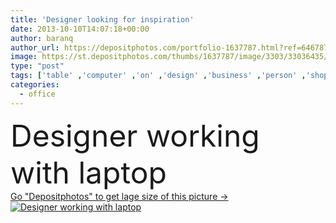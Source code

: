 ```yaml
---
title: 'Designer looking for inspiration'
date: 2013-10-10T14:07:18+00:00
author: baranq
author_url: https://depositphotos.com/portfolio-1637787.html?ref=64678756
image: https://st.depositphotos.com/thumbs/1637787/image/3303/33036435/api_thumb_450.jpg?forcejpeg=true
type: "post"
tags: ['table' ,'computer' ,'on' ,'design' ,'business' ,'person' ,'shop' ,'sitting' ,'young' ,'people' ,'portrait' ,'caucasian' ,'male' ,'man' ,'technology' ,'Men' ,'inspiration' ,'concept' ,'idea' ,'office' ,'urban' ,'interior' ,'think' ,'working' ,'manager' ,'with' ,'laptop' ,'notebook' ,'professional' ,'lifestyle' ,'work' ,'businessman' ,'pen' ,'document' ,'notepad' ,'education' ,'pensive' ,'library' ,'thinking' ,'glasses' ,'casual' ,'student' ,'handsome' ,'architect' ,'books' ,'designer' ,'write' ,'contemporary' ,'gesture' ,'thoughtful' ]
categories: 
  - office
---
```

<div aling="center">
            <font size="60"> Designer working with laptop</font>   
</div>
<div>
    <a href='https://st.depositphotos.com/thumbs/1637787/image/3303/33036435/api_thumb_450.jpg?forcejpeg=true?ref=64678756' target=_blank > Go "Depositphotos" to get lage size of this picture ->
        <img href='https://st.depositphotos.com/thumbs/1637787/image/3303/33036435/api_thumb_450.jpg?forcejpeg=true?ref=64678756' src='https://st.depositphotos.com/1637787/3303/i/950/depositphotos_33036435-stock-photo-designer-looking-for-inspiration.jpg?forcejpeg=true' alt='Designer working with laptop' >
    </a>
</div>
